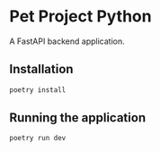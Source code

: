 # Pet Project Python

A FastAPI backend application.

## Installation

```bash
poetry install
```

## Running the application

```bash
poetry run dev
```
